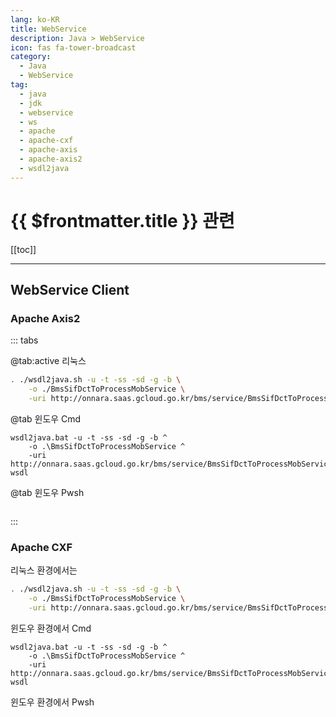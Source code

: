 ```yaml
---
lang: ko-KR
title: WebService
description: Java > WebService
icon: fas fa-tower-broadcast
category:
  - Java
  - WebService
tag: 
  - java
  - jdk
  - webservice
  - ws
  - apache
  - apache-cxf
  - apache-axis
  - apache-axis2
  - wsdl2java
---
```


# {{ $frontmatter.title }} 관련

[[toc]]

---

## WebService Client

### Apache Axis2

::: tabs

@tab:active 리눅스

```sh
. ./wsdl2java.sh -u -t -ss -sd -g -b \
    -o ./BmsSifDctToProcessMobService \
    -uri http://onnara.saas.gcloud.go.kr/bms/service/BmsSifDctToProcessMobService?wsdl
```

@tab 윈도우 Cmd

```batch
wsdl2java.bat -u -t -ss -sd -g -b ^
    -o .\BmsSifDctToProcessMobService ^
    -uri http://onnara.saas.gcloud.go.kr/bms/service/BmsSifDctToProcessMobService?wsdl
```

@tab 윈도우 Pwsh

```powershell

```

:::

### Apache CXF

리눅스 환경에서는

```sh
. ./wsdl2java.sh -u -t -ss -sd -g -b \
    -o ./BmsSifDctToProcessMobService \
    -uri http://onnara.saas.gcloud.go.kr/bms/service/BmsSifDctToProcessMobService?wsdl
```

윈도우 환경에서 Cmd

```batch
wsdl2java.bat -u -t -ss -sd -g -b ^
    -o .\BmsSifDctToProcessMobService ^
    -uri http://onnara.saas.gcloud.go.kr/bms/service/BmsSifDctToProcessMobService?wsdl
```

윈도우 환경에서 Pwsh

```powershell

```

<TagLinks />